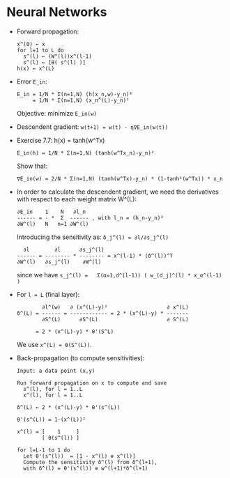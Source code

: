 Neural Networks
================

- Forward propagation:
  ```
  x^(0) ← x
  for l=1 to L do
    s^(l) ← (W^(l))x^(l-1)
    s^(l) ← [θ( s^(l) )]
  h(x) ← x^(L)
  ```

- Error `E_in`:
  ```
  E_in = 1/N * Σ(n=1,N) (h(x_n,w)-y_n)²
       = 1/N * Σ(n=1,N) (x_n^(L)-y_n)²
  ```
  Objective: minimize `E_in(w)`

- Descendent gradient: `w(t+1) = w(t) - η∇E_in(w(t))`

- Exercise 7.7: h(x) = tanh(w^Tx)
  ```
  E_in(h) = 1/N * Σ(n=1,N) (tanh(w^Tx_n)-y_n)²
  ```
  Show that:
  ```
  ∇E_in(w) = 2/N * Σ(n=1,N) (tanh(w^Tx)-y_n) * (1-tanh²(w^Tx)) * x_n
  ```

- In order to calculate the descendent gradient, we need the derivatives with
  respect to each weight matrix W^(L):
  ```
  ∂E_in    1    N   ∂l_n
  ------ = - *  Σ  ------ , with l_n = (h_n-y_n)²
  ∂W^(l)   N   n=1 ∂W^(l) 
  ```

  Introducing the sensitivity as: `δ_j^(l) = ∂l/∂s_j^(l)`
  ```
    ∂l        ∂l      ∂s_j^(l)
  ------ = -------- * -------- = x^(l-1) * (δ^(l))^T
  ∂W^(l)   ∂s_j^(l)    ∂W^(l)

  ```
  since we have `s_j^(l) =   Σ(α=1,d^(l-1)) ( w_(d_j)^(l) * x_α^(l-1) )`

- For `l = L` (final layer):
  ```
          ∂l^(w)   ∂ (x^(L)-y)²                   ∂ x^(L)
  δ^(L) = ------ = ------------ = 2 * (x^(L)-y) * -------
          ∂S^(L)      ∂S^(L)                      ∂ S^(L)

        = 2 * (x^(L)-y) * θ'(S^L)
  ```
  We use `x^(L) = θ(S^(L))`.

- Back-propagation (to compute sensitivities):
  ```
  Input: a data point (x,y)

  Run forward propagation on x to compute and save
    s^(l), for l = 1..L
    x^(l), for l = 1..L

  δ^(L) ← 2 * (x^(L)-y) * θ'(s^(L))

  θ'(s^(L)) = 1-(x^(L))²

  x^(l) = [    1     ]
          [ θ(s^(l)) ]

  for l=L-1 to 1 do
    Let θ'(s^(l))  = [1 - x^(l) ⊗ x^(l)]
    Compute the sensitivity δ^(l) from δ^(l+1),
    with δ^(l) = θ'(s^(l)) ⊗ w^(l+1)*δ^(l+1)
  ```
